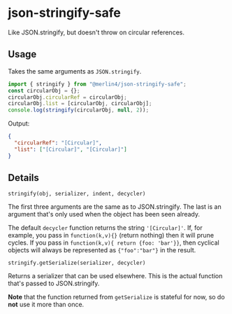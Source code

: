 # json-stringify-safe

Like JSON.stringify, but doesn't throw on circular references.

## Usage

Takes the same arguments as `JSON.stringify`.

```javascript
import { stringify } from "@merlin4/json-stringify-safe";
const circularObj = {};
circularObj.circularRef = circularObj;
circularObj.list = [circularObj, circularObj];
console.log(stringify(circularObj, null, 2));
```

Output:

```json
{
  "circularRef": "[Circular]",
  "list": ["[Circular]", "[Circular]"]
}
```

## Details

```
stringify(obj, serializer, indent, decycler)
```

The first three arguments are the same as to JSON.stringify. The last
is an argument that's only used when the object has been seen already.

The default `decycler` function returns the string `'[Circular]'`.
If, for example, you pass in `function(k,v){}` (return nothing) then it
will prune cycles. If you pass in `function(k,v){ return {foo: 'bar'}}`,
then cyclical objects will always be represented as `{"foo":"bar"}` in
the result.

```
stringify.getSerialize(serializer, decycler)
```

Returns a serializer that can be used elsewhere. This is the actual
function that's passed to JSON.stringify.

**Note** that the function returned from `getSerialize` is stateful for now, so
do **not** use it more than once.
